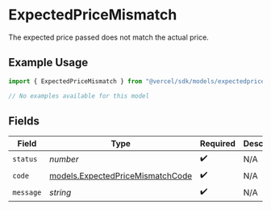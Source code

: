 # ExpectedPriceMismatch

The expected price passed does not match the actual price.

## Example Usage

```typescript
import { ExpectedPriceMismatch } from "@vercel/sdk/models/expectedpricemismatch.js";

// No examples available for this model
```

## Fields

| Field                                                                      | Type                                                                       | Required                                                                   | Description                                                                |
| -------------------------------------------------------------------------- | -------------------------------------------------------------------------- | -------------------------------------------------------------------------- | -------------------------------------------------------------------------- |
| `status`                                                                   | *number*                                                                   | :heavy_check_mark:                                                         | N/A                                                                        |
| `code`                                                                     | [models.ExpectedPriceMismatchCode](../models/expectedpricemismatchcode.md) | :heavy_check_mark:                                                         | N/A                                                                        |
| `message`                                                                  | *string*                                                                   | :heavy_check_mark:                                                         | N/A                                                                        |